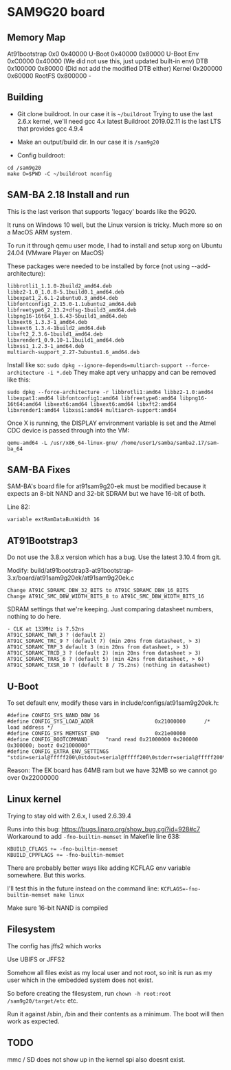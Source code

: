 # SAM9G20 board

## Memory Map

At91bootstrap       0x0         0x40000
U-Boot              0x40000     0x80000
U-Boot Env          0xC0000     0x40000 (We did not use this, just updated built-in env)
DTB                 0x100000    0x80000 (Did not add the modified DTB either)
Kernel              0x200000    0x60000
RootFS              0x800000    -

## Building

- Git clone buildroot. In our case it is `~/buildroot`
Trying to use the last 2.6.x kernel, we'll need gcc 4.x latest
Buildroot 2019.02.11 is the last LTS that provides gcc 4.9.4

- Make an output/build dir. In our case it is `/sam9g20`

- Config buildroot:
```
cd /sam9g20
make O=$PWD -C ~/buildroot nconfig
```






## SAM-BA 2.18 Install and run

This is the last verison that supports 'legacy' boards like the 9G20.

It runs on Windows 10 well, but the Linux version is tricky. Much more so on a MacOS ARM system.

To run it through qemu user mode, I had to install and setup xorg on Ubuntu 24.04 (VMware Player on MacOS)

These packages were needed to be installed by force (not using --add-architecture):
```
libbrotli1_1.1.0-2build2_amd64.deb
libbz2-1.0_1.0.8-5.1build0.1_amd64.deb
libexpat1_2.6.1-2ubuntu0.3_amd64.deb
libfontconfig1_2.15.0-1.1ubuntu2_amd64.deb
libfreetype6_2.13.2+dfsg-1build3_amd64.deb
libpng16-16t64_1.6.43-5build1_amd64.deb
libxext6_1.3.3-1_amd64.deb
libxext6_1.3.4-1build2_amd64.deb
libxft2_2.3.6-1build1_amd64.deb
libxrender1_0.9.10-1.1build1_amd64.deb
libxss1_1.2.3-1_amd64.deb
multiarch-support_2.27-3ubuntu1.6_amd64.deb
```

Install like so: `sudo dpkg --ignore-depends=multiarch-support --force-architecture -i *.deb`
They make apt very unhappy and can be removed like this:
```
sudo dpkg --force-architecture -r libbrotli1:amd64 libbz2-1.0:amd64 libexpat1:amd64 libfontconfig1:amd64 libfreetype6:amd64 libpng16-16t64:amd64 libxext6:amd64 libxext6:amd64 libxft2:amd64 libxrender1:amd64 libxss1:amd64 multiarch-support:amd64
```


Once X is running, the DISPLAY environment variable is set and the Atmel CDC device is passed through into the VM:
```
qemu-amd64 -L /usr/x86_64-linux-gnu/ /home/user1/samba/samba2.17/sam-ba_64
```

## SAM-BA Fixes
SAM-BA's board file for at91sam9g20-ek must be modified because it expects an 8-bit NAND and 32-bit SDRAM but we have 16-bit of both.

Line 82:
```
variable extRamDataBusWidth 16
```

## AT91Bootstrap3

Do not use the 3.8.x version which has a bug.
Use the latest 3.10.4 from git.

Modify:
build/at91bootstrap3-at91bootstrap-3.x/board/at91sam9g20ek/at91sam9g20ek.c
```
Change AT91C_SDRAMC_DBW_32_BITS to AT91C_SDRAMC_DBW_16_BITS
Change AT91C_SMC_DBW_WIDTH_BITS_8 to AT91C_SMC_DBW_WIDTH_BITS_16
```

SDRAM settings that we're keeping. Just comparing datasheet numbers, nothing to do here.
```
- CLK at 133MHz is 7.52ns
AT91C_SDRAMC_TWR_3 ? (default 2)
AT91C_SDRAMC_TRC_9 ? (default 7) (min 20ns from datasheet, > 3)
AT91C_SDRAMC_TRP_3 default 3 (min 20ns from datasheet, > 3)
AT91C_SDRAMC_TRCD_3 ? (default 2) (min 20ns from datasheet > 3)
AT91C_SDRAMC_TRAS_6 ? (default 5) (min 42ns from datasheet, > 6)
AT91C_SDRAMC_TXSR_10 ? (default 8 / 75.2ns) (nothing in datasheet)
```



## U-Boot
To set default env, modify these vars in include/configs/at91sam9g20ek.h:
```
#define CONFIG_SYS_NAND_DBW_16
#define CONFIG_SYS_LOAD_ADDR                    0x21000000      /* load address */
#define CONFIG_SYS_MEMTEST_END                  0x21e00000
#define CONFIG_BOOTCOMMAND      "nand read 0x21000000 0x200000 0x300000; bootz 0x21000000"
#define CONFIG_EXTRA_ENV_SETTINGS "stdin=serial@fffff200\0stdout=serial@fffff200\0stderr=serial@fffff200\0baudrate=115200\0"
```
Reason: The EK board has 64MB ram but we have 32MB so we cannot go over 0x22000000


## Linux kernel
Trying to stay old with 2.6.x, I used 2.6.39.4

Runs into this bug:
https://bugs.linaro.org/show_bug.cgi?id=928#c7
Workaround to add `-fno-builtin-memset` in Makefile line 638:
```
KBUILD_CFLAGS += -fno-builtin-memset
KBUILD_CPPFLAGS += -fno-builtin-memset
```

There are probably better ways like adding KCFLAG env variable somewhere. But this works.

I'll test this in the future instead on the command line:
`KCFLAGS=-fno-builtin-memset make linux`

Make sure 16-bit NAND is compiled


## Filesystem

The config has jffs2 which works

Use UBIFS or JFFS2

Somehow all files exist as my local user and not root, so init is run as my user which in the embedded system does not exist.

So before creating the filesystem, run `chown -h root:root /sam9g20/target/etc` etc.

Run it against /sbin, /bin and their contents as a minimum. The boot will then work as expected.


## TODO

mmc / SD does not show up in the kernel
spi also doesnt exist.

